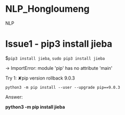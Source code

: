 # NLP_Hongloumeng
NLP

# Issue1 - pip3 install jieba

$```pip3 install jieba```, ```sudo pip3 install jieba```

-> ImportError: module 'pip' has no attribute 'main'

Try 1: ✘pip version rollback 9.0.3

```python3 -m pip install --user --upgrade pip==9.0.3```


Answer:

**python3 -m pip install jieba**
